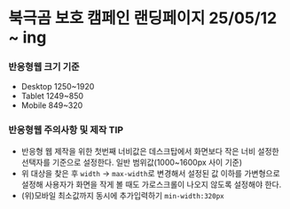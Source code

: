 # 북극곰 보호 캠페인 랜딩페이지 25/05/12 ~ ing
### 반응형웹 크기 기준
* Desktop 1250~1920
* Tablet 1249~850
* Mobile 849~320
### 반응형웹 주의사항 및 제작 TIP
* 반응형 웹 제작을 위한 첫번째 너비값은 데스크탑에서 화면보다 작은 너비 설정한 선택자를 기준으로 설정한다. 일반 범위값(1000~1600px 사이 기준)
* 위 대상을 찾은 후 `width` -> `max-width`로 변경해서 설정된 값 이하를 가변형으로 설정해 사용자가 화면을 작게 볼 때도 가로스크롤이 나오지 않도록 설정해야 한다.
* (위)모바일 최소값까지 동시에 추가입력하기 `min-width:320px`